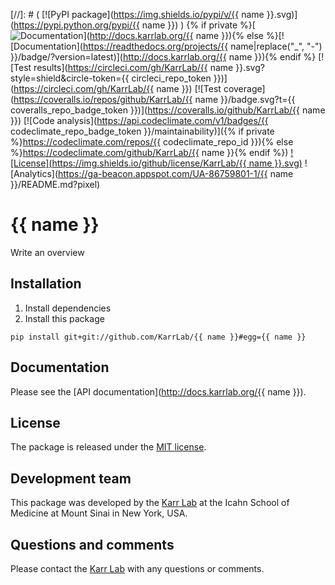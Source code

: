 [//]: # ( [![PyPI package](https://img.shields.io/pypi/v/{{ name }}.svg)](https://pypi.python.org/pypi/{{ name }}) )
{% if private %}[![Documentation](https://img.shields.io/badge/docs-latest-brightgreen.svg)](http://docs.karrlab.org/{{ name }}){% else %}[![Documentation](https://readthedocs.org/projects/{{ name|replace("_", "-") }}/badge/?version=latest)](http://docs.karrlab.org/{{ name }}){% endif %}
[![Test results](https://circleci.com/gh/KarrLab/{{ name }}.svg?style=shield&circle-token={{ circleci_repo_token }})](https://circleci.com/gh/KarrLab/{{ name }})
[![Test coverage](https://coveralls.io/repos/github/KarrLab/{{ name }}/badge.svg?t={{ coveralls_repo_badge_token }})](https://coveralls.io/github/KarrLab/{{ name }})
[![Code analysis](https://api.codeclimate.com/v1/badges/{{ codeclimate_repo_badge_token }}/maintainability)]({% if private %}https://codeclimate.com/repos/{{ codeclimate_repo_id }}){% else %}https://codeclimate.com/github/KarrLab/{{ name }}{% endif %})
[![License](https://img.shields.io/github/license/KarrLab/{{ name }}.svg)](LICENSE)
![Analytics](https://ga-beacon.appspot.com/UA-86759801-1/{{ name }}/README.md?pixel)

# {{ name }}

Write an overview

## Installation
1. Install dependencies
2. Install this package 
  ```
  pip install git+git://github.com/KarrLab/{{ name }}#egg={{ name }}
  ```

## Documentation
Please see the [API documentation](http://docs.karrlab.org/{{ name }}).

## License
The package is released under the [MIT license](LICENSE).

## Development team
This package was developed by the [Karr Lab](http://www.karrlab.org) at the Icahn School of Medicine at Mount Sinai in New York, USA.

## Questions and comments
Please contact the [Karr Lab](http://www.karrlab.org) with any questions or comments.

